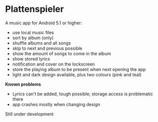 # Plattenspieler

A music app for Android 5.1 or higher:
- use local music files
- sort by album (only)
- shuffle albums and all songs
- skip to next and previous possible
- show the amount of songs to come in the album
- show stored lyrics
- notification and cover on the lockscreen
- store the playing album to be present when next opening the app
- light and dark design available, plus two colours (pink and teal)

__Known problems__
- Lyrics can't be added, tough possible; storage access is problematic there
- app crashes mostly when changing design

Still under development